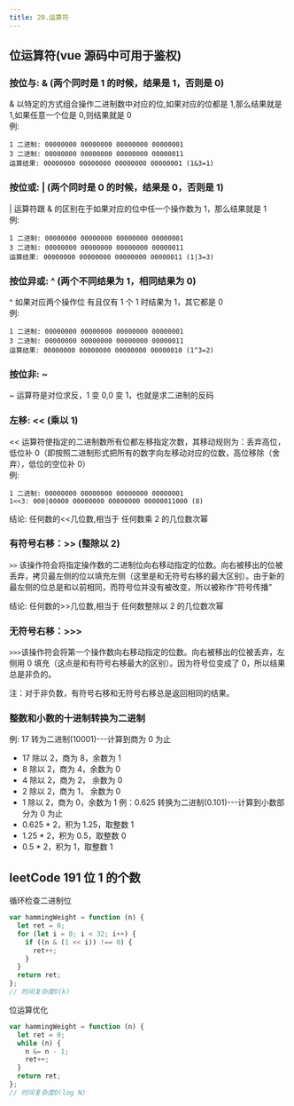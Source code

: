 ```yaml
---
title: 20.运算符
---
```


## 位运算符(vue 源码中可用于鉴权)

### 按位与: & (两个同时是 1 的时候，结果是 1，否则是 0)

& 以特定的方式组合操作二进制数中对应的位,如果对应的位都是 1,那么结果就是 1,如果任意一个位是 0,则结果就是 0  
例:

```
1 二进制: 00000000 00000000 00000000 00000001
3 二进制: 00000000 00000000 00000000 00000011
运算结果: 00000000 00000000 00000000 00000001 (1&3=1)
```

### 按位或: | (两个同时是 0 的时候，结果是 0，否则是 1)

| 运算符跟 & 的区别在于如果对应的位中任一个操作数为 1，那么结果就是 1  
例:

```
1 二进制: 00000000 00000000 00000000 00000001
3 二进制: 00000000 00000000 00000000 00000011
运算结果: 00000000 00000000 00000000 00000011 (1|3=3)
```

### 按位异或: ^ (两个不同结果为 1，相同结果为 0)

^ 如果对应两个操作位 有且仅有 1 个 1 时结果为 1，其它都是 0  
例:

```
1 二进制: 00000000 00000000 00000000 00000001
3 二进制: 00000000 00000000 00000000 00000011
运算结果: 00000000 00000000 00000000 00000010 (1^3=2)
```

### 按位非: ~

~ 运算符是对位求反，1 变 0,0 变 1，也就是求二进制的反码

### 左移: << (乘以 1)

<< 运算符使指定的二进制数所有位都左移指定次数，其移动规则为：丢弃高位，低位补 0（即按照二进制形式把所有的数字向左移动对应的位数，高位移除（舍弃），低位的空位补 0）  
例:

```
1 二进制: 00000000 00000000 00000000 00000001
1<<3: 000|00000 00000000 00000000 00000011000 (8)
```

结论: 任何数的<<几位数,相当于 任何数乘 2 的几位数次幂

### 有符号右移：>> (整除以 2)

`>>` 该操作符会将指定操作数的二进制位向右移动指定的位数。向右被移出的位被丢弃，拷贝最左侧的位以填充左侧（这里是和无符号右移的最大区别）。由于新的最左侧的位总是和以前相同，而符号位并没有被改变。所以被称作“符号传播”

结论: 任何数的>>几位数,相当于 任何数整除以 2 的几位数次幂

### 无符号右移：>>>

`>>>`该操作符会将第一个操作数向右移动指定的位数。向右被移出的位被丢弃，左侧用 0 填充（这点是和有符号右移最大的区别）。因为符号位变成了 0，所以结果总是非负的。

注：对于非负数，有符号右移和无符号右移总是返回相同的结果。

### 整数和小数的十进制转换为二进制

例: 17 转为二进制(10001)---计算到商为 0 为止

- 17 除以 2，商为 8，余数为 1
- 8 除以 2，商为 4，余数为 0
- 4 除以 2，商为 2， 余数为 0
- 2 除以 2，商为 1， 余数为 0
- 1 除以 2，商为 0，余数为 1
  例：0.625 转换为二进制(0.101)---计算到小数部分为 0 为止
- 0.625 \* 2，积为 1.25，取整数 1
- 1.25 \* 2，积为 0.5，取整数 0
- 0.5 \* 2，积为 1，取整数 1

## leetCode 191 位 1 的个数

循环检查二进制位

```js
var hammingWeight = function (n) {
  let ret = 0;
  for (let i = 0; i < 32; i++) {
    if ((n & (1 << i)) !== 0) {
      ret++;
    }
  }
  return ret;
};
// 时间复杂度O(k)
```

位运算优化

```js
var hammingWeight = function (n) {
  let ret = 0;
  while (n) {
    n &= n - 1;
    ret++;
  }
  return ret;
};
// 时间复杂度O(log N)
```
